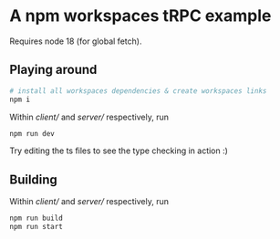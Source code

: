 # A npm workspaces tRPC example

Requires node 18 (for global fetch).

## Playing around

```bash
# install all workspaces dependencies & create workspaces links
npm i
```

Within *client/* and *server/* respectively, run

```bash
npm run dev
```

Try editing the ts files to see the type checking in action :)

## Building

Within *client/* and *server/* respectively, run

```bash
npm run build
npm run start
```
